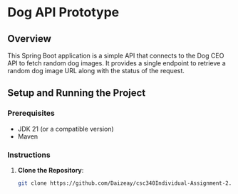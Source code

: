 # Dog API Prototype

## Overview

This Spring Boot application is a simple API that connects to the Dog CEO API to fetch random dog images. It provides a single endpoint to retrieve a random dog image URL along with the status of the request.

## Setup and Running the Project

### Prerequisites

- JDK 21 (or a compatible version)
- Maven

### Instructions

1. **Clone the Repository**:
   ```bash
   git clone https://github.com/Daizeay/csc340Individual-Assignment-2.git
